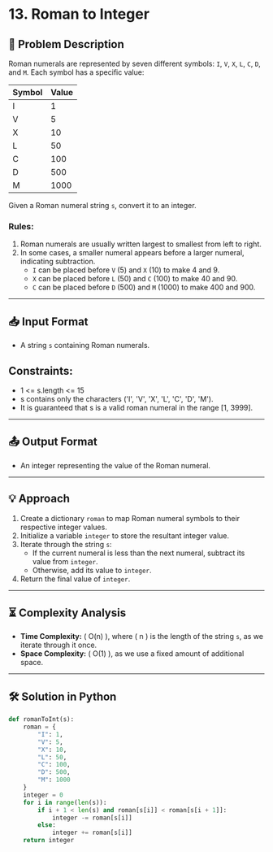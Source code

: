 # 13. Roman to Integer

## 📝 Problem Description

Roman numerals are represented by seven different symbols: `I`, `V`, `X`, `L`, `C`, `D`, and `M`. Each symbol has a specific value:

| Symbol | Value  |
|--------|--------|
| I      | 1      |
| V      | 5      |
| X      | 10     |
| L      | 50     |
| C      | 100    |
| D      | 500    |
| M      | 1000   |

Given a Roman numeral string `s`, convert it to an integer.

### Rules:
1. Roman numerals are usually written largest to smallest from left to right.
2. In some cases, a smaller numeral appears before a larger numeral, indicating subtraction. 
   - `I` can be placed before `V` (5) and `X` (10) to make 4 and 9.
   - `X` can be placed before `L` (50) and `C` (100) to make 40 and 90.
   - `C` can be placed before `D` (500) and `M` (1000) to make 400 and 900.

---

## 📥 Input Format

- A string `s` containing Roman numerals.

## Constraints:
  - 1 <= s.length <= 15
  - s contains only the characters ('I', 'V', 'X', 'L', 'C', 'D', 'M').
  - It is guaranteed that s is a valid roman numeral in the range [1, 3999].

---

## 📤 Output Format

- An integer representing the value of the Roman numeral.

---

## 💡 Approach

1. Create a dictionary `roman` to map Roman numeral symbols to their respective integer values.
2. Initialize a variable `integer` to store the resultant integer value.
3. Iterate through the string `s`:
   - If the current numeral is less than the next numeral, subtract its value from `integer`.
   - Otherwise, add its value to `integer`.
4. Return the final value of `integer`.

---

## ⏳ Complexity Analysis

- **Time Complexity:** \( O(n) \), where \( n \) is the length of the string `s`, as we iterate through it once.
- **Space Complexity:** \( O(1) \), as we use a fixed amount of additional space.

---

## 🛠️ Solution in Python

```python
def romanToInt(s):
    roman = {
        "I": 1,
        "V": 5,
        "X": 10,
        "L": 50,
        "C": 100,
        "D": 500,
        "M": 1000
    }
    integer = 0
    for i in range(len(s)):
        if i + 1 < len(s) and roman[s[i]] < roman[s[i + 1]]:
            integer -= roman[s[i]]
        else:
            integer += roman[s[i]]
    return integer
